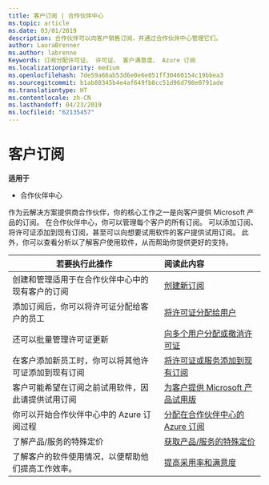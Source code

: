 ```yaml
---
title: 客户订阅 | 合作伙伴中心
ms.topic: article
ms.date: 03/01/2019
description: 合作伙伴可以向客户销售订阅，并通过合作伙伴中心管理它们。
author: LauraBrenner
ms.author: labrenne
Keywords: 订阅分配许可证、 许可证、 客户满意度、 Azure 订阅
ms.localizationpriority: medium
ms.openlocfilehash: 7de59a66ab53d6e0e6e051ff30460154c19bbea3
ms.sourcegitcommit: b1ab80345b4e4af649fb8cc51d96d798e0791ade
ms.translationtype: HT
ms.contentlocale: zh-CN
ms.lasthandoff: 04/23/2019
ms.locfileid: "62135457"
---
```

# <a name="customer-subscriptions"></a>客户订阅

**适用于**

-  合作伙伴中心

作为云解决方案提供商合作伙伴，你的核心工作之一是向客户提供 Microsoft 产品的订阅。 在合作伙伴中心，你可以管理每个客户的所有订阅。 可以添加订阅、将许可证添加到现有订阅，甚至可以向想要试用软件的客户提供试用订阅。 此外，你可以查看分析以了解客户使用软件，从而帮助你提供更好的支持。

|**若要执行此操作**   |**阅读此内容**   |
|----------------------|:----------------------|
|创建和管理适用于在合作伙伴中心中的现有客户的订阅|[创建新订阅](create-a-new-subscription.md)|
|添加订阅后，你可以将许可证分配给客户的员工  |[将许可证分配给用户](assign-licenses-to-users.md)|
|还可以批量管理许可证更新   |[向多个用户分配或撤消许可证](bulk-license-provisioning-for-multiple-users.md)|
|在客户添加新员工时，你可以将其他许可证添加到现有订阅   |[将许可证或服务添加到现有订阅](add-licenses-or-services-to-an-existing-subscription.md)|
|客户可能希望在订阅之前试用软件，因此请提供试用订阅    |[为客户提供 Microsoft 产品试用版](offer-your-customers-trials-of-microsoft-products.md)|
|你可以开始合作伙伴中心中的 Azure 订阅过程   |[分配在合作伙伴中心的 Azure 订阅](assign-azure-subscriptions.md)|
|了解产品/服务的特殊定价   |[获取产品/服务的特殊定价](get-special-pricing-for-offers.md)|
|了解客户的软件使用情况，以便帮助他们提高工作效率。   | [提高采用率和满意度](increasing-adoption-and-satisfaction.md)   | 

































 

 



